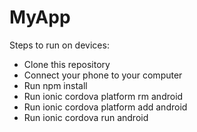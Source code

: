 # MyApp
Steps to run on devices:<br>

- Clone this repository <br>
- Connect your phone to your computer <br>
- Run npm install <br>
- Run ionic cordova platform rm android <br>
- Run ionic cordova platform add android <br>
- Run ionic cordova run android <br>
